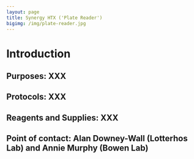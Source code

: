 ```yaml
---
layout: page
title: Synergy HTX ('Plate Reader')
bigimg: /img/plate-reader.jpg
---
```

# Introduction

## Purposes: XXX

## Protocols: XXX

## Reagents and Supplies: XXX

## Point of contact: Alan Downey-Wall (Lotterhos Lab) and Annie Murphy (Bowen Lab)
